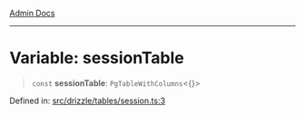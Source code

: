 [Admin Docs](/)

***

# Variable: sessionTable

> `const` **sessionTable**: `PgTableWithColumns`\<\{\}\>

Defined in: [src/drizzle/tables/session.ts:3](https://github.com/PalisadoesFoundation/talawa-api/blob/4f56a5331bd7a5f784e82913103662f37b427f3e/src/drizzle/tables/session.ts#L3)
